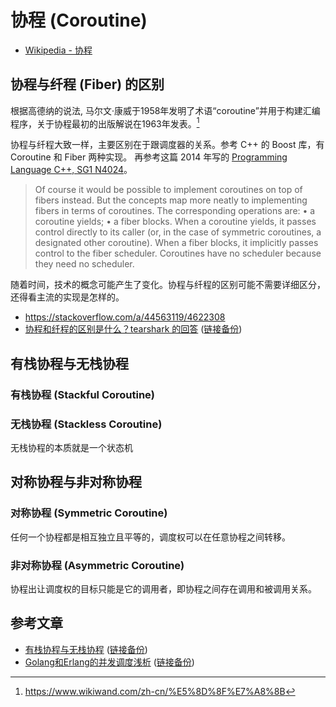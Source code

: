# 协程 (Coroutine)

- [Wikipedia - 协程](https://www.wikiwand.com/zh-hans/%E5%8D%8F%E7%A8%8B)

## 协程与纤程 (Fiber) 的区别

根据高德纳的说法, 马尔文·康威于1958年发明了术语“coroutine”并用于构建汇编程序，关于协程最初的出版解说在1963年发表。[^1]

协程与纤程大致一样，主要区别在于跟调度器的关系。参考 C++ 的 Boost 库，有 Coroutine 和 Fiber 两种实现。
再参考这篇 2014 年写的 [Programming Language C++, SG1 N4024](http://www.open-std.org/jtc1/sc22/wg21/docs/papers/2014/n4024.pdf)。

> Of course it would be possible to implement coroutines on top of fibers instead. But the concepts map more neatly to
> implementing fibers in terms of coroutines. The corresponding operations are:
> • a coroutine yields;
> • a fiber blocks.
> When a coroutine yields, it passes control directly to its caller (or, in the case of symmetric coroutines, a designated
> other coroutine).
> When a fiber blocks, it implicitly passes control to the fiber scheduler. Coroutines have no scheduler because they
> need no scheduler.


随着时间，技术的概念可能产生了变化。协程与纤程的区别可能不需要详细区分，还得看主流的实现是怎样的。

- https://stackoverflow.com/a/44563119/4622308
- [协程和纤程的区别是什么？tearshark 的回答](https://www.zhihu.com/question/23955356/answer/732629313) ([链接备份](https://archive.md/hqFi9))

## 有栈协程与无栈协程

### 有栈协程 (Stackful Coroutine)

### 无栈协程 (Stackless Coroutine)

无栈协程的本质就是一个状态机

## 对称协程与非对称协程

### 对称协程 (Symmetric Coroutine)

任何一个协程都是相互独立且平等的，调度权可以在任意协程之间转移。

### 非对称协程 (Asymmetric Coroutine)

协程出让调度权的目标只能是它的调用者，即协程之间存在调用和被调用关系。

[^1]: https://www.wikiwand.com/zh-cn/%E5%8D%8F%E7%A8%8B


## 参考文章

- [有栈协程与无栈协程](https://mthli.xyz/stackful-stackless/) ([链接备份](https://web.archive.org/web/20220819050900/https://mthli.xyz/stackful-stackless/))
- [Golang和Erlang的并发调度浅析](https://studygolang.com/articles/18968) ([链接备份](https://web.archive.org/web/20230225182702/https://studygolang.com/articles/18968))
